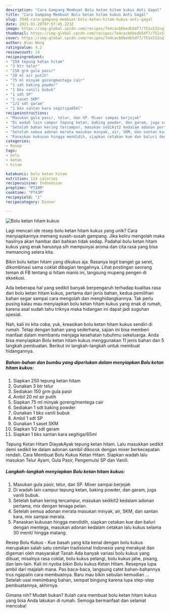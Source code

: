 ```yaml
---
description: "Cara Gampang Membuat Bolu ketan hitam kukus Anti Gagal"
title: "Cara Gampang Membuat Bolu ketan hitam kukus Anti Gagal"
slug: 3948-cara-gampang-membuat-bolu-ketan-hitam-kukus-anti-gagal
date: 2021-01-20T07:57:45.223Z
image: https://img-global.cpcdn.com/recipes/7e4cacb6bedb5df7/751x532cq70/bolu-ketan-hitam-kukus-foto-resep-utama.jpg
thumbnail: https://img-global.cpcdn.com/recipes/7e4cacb6bedb5df7/751x532cq70/bolu-ketan-hitam-kukus-foto-resep-utama.jpg
cover: https://img-global.cpcdn.com/recipes/7e4cacb6bedb5df7/751x532cq70/bolu-ketan-hitam-kukus-foto-resep-utama.jpg
author: Alan Wong
ratingvalue: 4.2
reviewcount: 14
recipeingredient:
- "250 tepung ketan hitam"
- "3 btr telur"
- "150 grm gula pasir"
- "20 ml air putih"
- "75 ml minyak gorengmentega cair"
- "1 sdt baking powder"
- "1 bks vanili bubuk"
- "1 sdt SP"
- "1 saset SKM"
- "1/2 sdt garam"
- "1 bks santan kara segitiga65ml"
recipeinstructions:
- "Masukan gula pasir, telur, dan SP. Mixer sampai berjejak"
- "Di wadah lain campur tepung ketan, baking powder, dan garam, juga vanili bubuk."
- "Setelah bahan kering tercampur, masukan sedikit2 kedalam adonan pertama, mix dengan tenaga pelan."
- "Setelah semua adonan merata masukan minyak, air, SKM, dan santan kara, mix sampai merata."
- "Panaskan kukusan hingga mendidih, siapkan cetakan kue dan baluri dengan mentega, masukan adonan kedalam cetakan lalu kukus selama 30 menit/ hingga matang."
categories:
- Resep
tags:
- bolu
- ketan
- hitam

katakunci: bolu ketan hitam 
nutrition: 114 calories
recipecuisine: Indonesian
preptime: "PT20M"
cooktime: "PT43M"
recipeyield: "1"
recipecategory: Dinner

---
```



![Bolu ketan hitam kukus](https://img-global.cpcdn.com/recipes/7e4cacb6bedb5df7/751x532cq70/bolu-ketan-hitam-kukus-foto-resep-utama.jpg)

Lagi mencari ide resep bolu ketan hitam kukus yang unik? Cara menyiapkannya memang susah-susah gampang. Jika keliru mengolah maka hasilnya akan hambar dan bahkan tidak sedap. Padahal bolu ketan hitam kukus yang enak harusnya sih mempunyai aroma dan cita rasa yang bisa memancing selera kita.

Bikin bolu ketan hitam yang dikukus aja. Rasanya legit banget ga seret, dikombinasi sama coklat dibagian tengahnya. Lihat postingan seorang teman di FB tentang si hitam manis ini, langsung mupeng pengen di eksekusi.

Ada beberapa hal yang sedikit banyak berpengaruh terhadap kualitas rasa dari bolu ketan hitam kukus, pertama dari jenis bahan, kedua pemilihan bahan segar sampai cara mengolah dan menghidangkannya. Tak perlu pusing kalau mau menyiapkan bolu ketan hitam kukus yang enak di rumah, karena asal sudah tahu triknya maka hidangan ini dapat jadi suguhan spesial.


Nah, kali ini kita coba, yuk, kreasikan bolu ketan hitam kukus sendiri di rumah. Tetap dengan bahan yang sederhana, sajian ini bisa memberi manfaat dalam membantu menjaga kesehatan tubuhmu sekeluarga. Anda bisa menyiapkan Bolu ketan hitam kukus menggunakan 11 jenis bahan dan 5 langkah pembuatan. Berikut ini langkah-langkah untuk membuat hidangannya.

<!--inarticleads1-->

##### Bahan-bahan dan bumbu yang diperlukan dalam menyiapkan Bolu ketan hitam kukus:

1. Siapkan 250 tepung ketan hitam
1. Gunakan 3 btr telur
1. Sediakan 150 grm gula pasir
1. Ambil 20 ml air putih
1. Siapkan 75 ml minyak goreng/mentega cair
1. Sediakan 1 sdt baking powder
1. Gunakan 1 bks vanili bubuk
1. Ambil 1 sdt SP
1. Gunakan 1 saset SKM
1. Siapkan 1/2 sdt garam
1. Siapkan 1 bks santan kara segitiga/65ml


Tepung Ketan Hitam DiayakAyak tepung ketan hitam. Lalu masukkan sedikit demi sedikit ke dalam adonan sambil dikocok dengan mixer berkecepatan rendah. Cara Membuat Bolu Kukus Ketan Hitam. Siapkan wadah lalu masukan Telur Ayam, Gula Pasir, Pengemulsi SP dan Vanili. 

<!--inarticleads2-->

##### Langkah-langkah menyiapkan Bolu ketan hitam kukus:

1. Masukan gula pasir, telur, dan SP. Mixer sampai berjejak
1. Di wadah lain campur tepung ketan, baking powder, dan garam, juga vanili bubuk.
1. Setelah bahan kering tercampur, masukan sedikit2 kedalam adonan pertama, mix dengan tenaga pelan.
1. Setelah semua adonan merata masukan minyak, air, SKM, dan santan kara, mix sampai merata.
1. Panaskan kukusan hingga mendidih, siapkan cetakan kue dan baluri dengan mentega, masukan adonan kedalam cetakan lalu kukus selama 30 menit/ hingga matang.


Resep Bolu Kukus - Kue basah yang kita kenal dengan bolu kukus merupakan salah satu cemilan tradisional Indonesia yang merakyat dan digemari oleh masyarakat Tanah Ada banyak variasi bolu kukus yang dibuat, misalnya rasa coklat, bolu kukus pelangi, bolu kukus jahe, pisang, dan lain-lain. Kali ini nyoba bikin Bolu kukus Ketan Hitam. Resepnya lupa ambil dari majalah mana. Pas baca-baca, langsung catet bahan-bahannya trus ngapalin cara membuatnya. Baru mau bikin sebulan kemudian … Setelah usai menimbang bahan, sempat bingung karena lupa step-step pembuatannya, akhirnya. 

Gimana nih? Mudah bukan? Itulah cara membuat bolu ketan hitam kukus yang bisa Anda lakukan di rumah. Semoga bermanfaat dan selamat mencoba!
